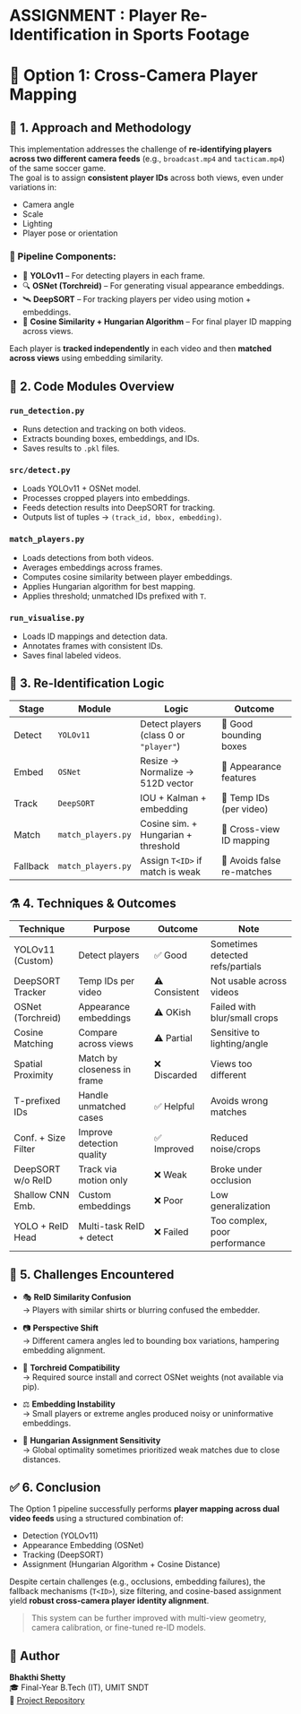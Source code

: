 # ASSIGNMENT : Player Re-Identification in Sports Footage
# 🎥 Option 1: Cross-Camera Player Mapping
## 🧭 1. Approach and Methodology

This implementation addresses the challenge of **re-identifying players across two different camera feeds** (e.g., `broadcast.mp4` and `tacticam.mp4`) of the same soccer game.  
The goal is to assign **consistent player IDs** across both views, even under variations in:

- Camera angle
- Scale
- Lighting
- Player pose or orientation

### 🧠 Pipeline Components:

- 🎯 **YOLOv11** – For detecting players in each frame.
- 🔍 **OSNet (Torchreid)** – For generating visual appearance embeddings.
- 🛰 **DeepSORT** – For tracking players per video using motion + embeddings.
- 🔗 **Cosine Similarity + Hungarian Algorithm** – For final player ID mapping across views.

Each player is **tracked independently** in each video and then **matched across views** using embedding similarity.


## 🧩 2. Code Modules Overview

### `run_detection.py`
- Runs detection and tracking on both videos.
- Extracts bounding boxes, embeddings, and IDs.
- Saves results to `.pkl` files.

### `src/detect.py`
- Loads YOLOv11 + OSNet model.
- Processes cropped players into embeddings.
- Feeds detection results into DeepSORT for tracking.
- Outputs list of tuples → `(track_id, bbox, embedding)`.

### `match_players.py`
- Loads detections from both videos.
- Averages embeddings across frames.
- Computes cosine similarity between player embeddings.
- Applies Hungarian algorithm for best mapping.
- Applies threshold; unmatched IDs prefixed with `T`.

### `run_visualise.py`
- Loads ID mappings and detection data.
- Annotates frames with consistent IDs.
- Saves final labeled videos.


## 🔁 3. Re-Identification Logic 

| **Stage**  | **Module**        | **Logic**                                       | **Outcome**                    |
|------------|-------------------|------------------------------------------------ |------------------------------- |
| Detect     | `YOLOv11`         | Detect players (class 0 or `"player"`)          | 🎯 Good bounding boxes        |
| Embed      | `OSNet`           | Resize → Normalize → 512D vector                | 🧠 Appearance features        |
| Track      | `DeepSORT`        | IOU + Kalman + embedding                        | 🎥 Temp IDs (per video)       |
| Match      | `match_players.py`| Cosine sim. + Hungarian + threshold             | 🔄 Cross-view ID mapping      |
| Fallback   | `match_players.py`| Assign `T<ID>` if match is weak                 | 🚫 Avoids false re-matches    |


## ⚗️ 4. Techniques & Outcomes 

| **Technique**        | **Purpose**                  | **Outcome**      | **Note**                                   |
|--------------------- |------------------------------|------------------|------------------------------------------- |
| YOLOv11 (Custom)     | Detect players               | ✅ Good          | Sometimes detected refs/partials          |
| DeepSORT Tracker     | Temp IDs per video           | ⚠️ Consistent    | Not usable across videos                  |
| OSNet (Torchreid)    | Appearance embeddings        | ⚠️ OKish         | Failed with blur/small crops              |
| Cosine Matching      | Compare across views         | ⚠️ Partial       | Sensitive to lighting/angle               |
| Spatial Proximity    | Match by closeness in frame  | ❌ Discarded     | Views too different                       |
| T-prefixed IDs       | Handle unmatched cases       | ✅ Helpful       | Avoids wrong matches                      |
| Conf. + Size Filter  | Improve detection quality    | ✅ Improved      | Reduced noise/crops                       |
| DeepSORT w/o ReID    | Track via motion only        | ❌ Weak          | Broke under occlusion                     |
| Shallow CNN Emb.     | Custom embeddings            | ❌ Poor          | Low generalization                        |
| YOLO + ReID Head     | Multi-task ReID + detect     | ❌ Failed        | Too complex, poor performance             |


## 🧱 5. Challenges Encountered

- 🎭 **ReID Similarity Confusion**  
  → Players with similar shirts or blurring confused the embedder.

- 📷 **Perspective Shift**  
  → Different camera angles led to bounding box variations, hampering embedding alignment.

- 🔧 **Torchreid Compatibility**  
  → Required source install and correct OSNet weights (not available via pip).

- ⚖️ **Embedding Instability**  
  → Small players or extreme angles produced noisy or uninformative embeddings.

- 🧮 **Hungarian Assignment Sensitivity**  
  → Global optimality sometimes prioritized weak matches due to close distances.


## ✅ 6. Conclusion

The Option 1 pipeline successfully performs **player mapping across dual video feeds** using a structured combination of:

- Detection (YOLOv11)  
- Appearance Embedding (OSNet)  
- Tracking (DeepSORT)  
- Assignment (Hungarian Algorithm + Cosine Distance)

Despite certain challenges (e.g., occlusions, embedding failures), the fallback mechanisms (`T<ID>`), size filtering, and cosine-based assignment yield **robust cross-camera player identity alignment**.

> This system can be further improved with multi-view geometry, camera calibration, or fine-tuned re-ID models.

## 👤 Author

**Bhakthi Shetty**  
🎓 Final-Year B.Tech (IT), UMIT SNDT  
📁 [Project Repository](-----------------------)

